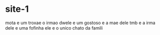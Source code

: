 # site-1
mota e um troxae  o irmao dwele e um gostoso e a mae dele tmb e a irma dele e uma fofinha ele e o unico chato da famili
